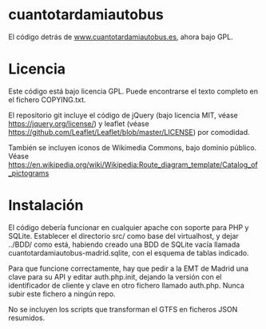 cuantotardamiautobus
====================
El código detrás de www.cuantotardamiautobus.es, ahora bajo GPL.


Licencia
=============
Este código está bajo licencia GPL. Puede encontrarse el texto completo en el fichero COPYING.txt.

El repositorio git incluye el código de jQuery (bajo licencia MIT, véase https://jquery.org/license/) y leaflet (véase https://github.com/Leaflet/Leaflet/blob/master/LICENSE) por comodidad.

También se incluyen iconos de Wikimedia Commons, bajo dominio público. Véase https://en.wikipedia.org/wiki/Wikipedia:Route_diagram_template/Catalog_of_pictograms



Instalación
=============
El código debería funcionar en cualquier apache con soporte para PHP y SQLite. Establecer el directorio src/ como base del virtualhost, y dejar ../BDD/ como está, habiendo creado una BDD de SQLite vacía llamada cuantotardamiautobus-madrid.sqlite, con el esquema de tablas indicado.

Para que funcione correctamente, hay que pedir a la EMT de Madrid una clave para su API y editar auth.php.init, dejando la versión con el identificador de cliente y clave en otro fichero llamado auth.php. Nunca subir este fichero a ningún repo.

No se incluyen los scripts que transforman el GTFS en ficheros JSON resumidos.

